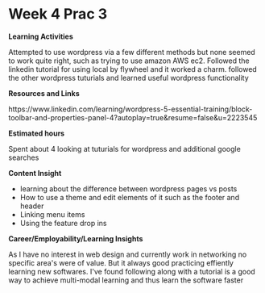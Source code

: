 <h1>Week 4 Prac 3</h1>

<b>Learning Activities</b>

<p>Attempted to use wordpress via a few different methods but none seemed to work quite right, such as trying to use amazon AWS ec2. Followed the linkedin tutorial for using local by flywheel and it worked a charm. followed the other wordpress tuturials and learned useful wordpress functionality</p>

<b>Resources and Links</b>
<p>https://www.linkedin.com/learning/wordpress-5-essential-training/block-toolbar-and-properties-panel-4?autoplay=true&resume=false&u=2223545</P>

<b>Estimated hours</b>
<p>Spent about 4 looking at tuturials for wordpress and additional google searches</P>

<b>Content Insight</b>
* learning about the difference between wordpress pages vs posts
* How to use a theme and edit elements of it such as the footer and header
* Linking menu items
* Using the feature drop ins

<b>Career/Employability/Learning Insights</b>
<p>As I have no interest in web design and currently work in networking no specific area's were of value. But it always good practicing effiently learning new softwares. I've found following along with a tutorial is a good way to achieve multi-modal learning and thus learn the software faster</p>
